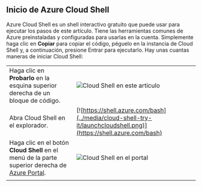 
## <a name="launch-azure-cloud-shell"></a>Inicio de Azure Cloud Shell

Azure Cloud Shell es un shell interactivo gratuito que puede usar para ejecutar los pasos de este artículo. Tiene las herramientas comunes de Azure preinstaladas y configuradas para usarlas en la cuenta. Simplemente haga clic en **Copiar** para copiar el código, péguelo en la instancia de Cloud Shell y, a continuación, presione Entrar para ejecutarlo.  Hay unas cuantas maneras de iniciar Cloud Shell:

|  |   |
|-----------------------------------------------|---|
| Haga clic en **Probarlo** en la esquina superior derecha de un bloque de código. | ![Cloud Shell en este artículo](../media/cloud-shell-try-it/cli-try-it.png) |
| Abra Cloud Shell en el explorador. | [![https://shell.azure.com/bash](../media/cloud-shell-try-it/launchcloudshell.png)](https://shell.azure.com/bash) |
| Haga clic en el botón **Cloud Shell** en el menú de la parte superior derecha de [Azure Portal](https://portal.azure.com). |    ![Cloud Shell en el portal](../media/cloud-shell-try-it/cloud-shell-menu.png) |
|  |  |

